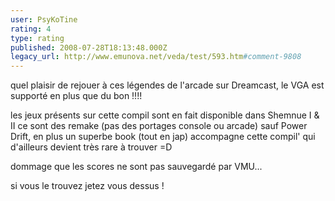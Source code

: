 ```yaml
---
user: PsyKoTine
rating: 4
type: rating
published: 2008-07-28T18:13:48.000Z
legacy_url: http://www.emunova.net/veda/test/593.htm#comment-9808
---
```

quel plaisir de rejouer à ces légendes de l'arcade sur Dreamcast, le VGA est supporté en plus que du bon !!!!

les jeux présents sur cette compil sont en fait disponible dans Shemnue I & II ce sont des remake (pas des portages console ou arcade) sauf Power Drift, en plus un superbe book (tout en jap) accompagne cette compil' qui d'ailleurs devient très rare à trouver =D

dommage que les scores ne sont pas sauvegardé par VMU...

si vous le trouvez jetez vous dessus !
